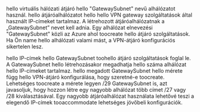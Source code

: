 hello virtuális hálózati átjáró hello "GatewaySubnet" nevű alhálózatot használ. hello átjáróalhálózatot hello hello VPN gateway szolgáltatások által használt IP-címeket tartalmaz. A létrehozott átjáróalhálózatnak a „GatewaySubnet” nevet kell adnia.  Egy alhálózat elnevezési "GatewaySubnet" közli az Azure ahol toocreate hello átjáró szolgáltatások. Ha Ön name hello alhálózati valami mást, a VPN-átjáró konfigurációs sikertelen lesz.

hello IP-címek hello GatewaySubnet toohello átjáró szolgáltatások foglal le. A GatewaySubnet hello létrehozásakor megadhatja hello száma alhálózat hello IP-címeket tartalmaz. hello megadott GatewaySubnet hello mérete függ hello VPN-átjáró konfigurálása, hogy szeretné-e toocreate. Lehetséges toocreate a mérete legyen /29 GatewaySubnet is, azt javasoljuk, hogy hozzon létre egy nagyobb alhálózat több címet /27 vagy /28 kiválasztásával. Egy nagyobb átjáróalhálózat használata lehetővé teszi a elegendő IP-címek tooaccommodate lehetséges jövőbeli konfigurációk.
